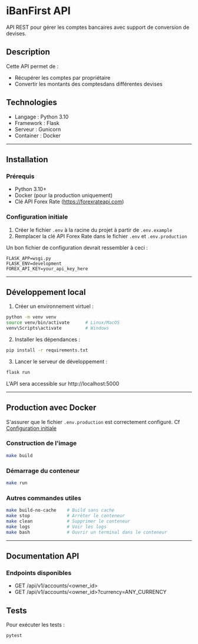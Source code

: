 # iBanFirst API

API REST pour gérer les comptes bancaires avec support de conversion de devises.

## Description

Cette API permet de :
- Récupérer les comptes par propriétaire
- Convertir les montants des comptesdans différentes devises

## Technologies

- Langage : Python 3.10
- Framework : Flask
- Serveur : Gunicorn
- Container : Docker

---

## Installation

### Prérequis
- Python 3.10+
- Docker (pour la production uniquement)
- Clé API Forex Rate (https://forexrateapi.com)

### Configuration initiale
1. Créer le fichier `.env` à la racine du projet à partir de `.env.example`
2. Remplacer la clé API Forex Rate dans le fichier `.env` et `.env.production`

Un bon fichier de configuration devrait ressembler à ceci :
```
FLASK_APP=wsgi.py
FLASK_ENV=development
FOREX_API_KEY=your_api_key_here
```

---

## Développement local

1. Créer un environnement virtuel :

```sh
python -m venv venv
source venv/bin/activate      # Linux/MacOS
venv\Scripts\activate         # Windows
```

2. Installer les dépendances :

```sh
pip install -r requirements.txt
```

3. Lancer le serveur de développement :

```sh
flask run
```

L'API sera accessible sur http://localhost:5000

---

## Production avec Docker

S'assurer que le fichier `.env.production` est correctement configuré. Cf [Configuration initiale](#configuration-initiale)

### Construction de l'image
```sh
make build
```

### Démarrage du conteneur
```sh
make run
```

### Autres commandes utiles
```sh
make build-no-cache    # Build sans cache
make stop              # Arrêter le conteneur
make clean             # Supprimer le conteneur
make logs              # Voir les logs
make bash              # Ouvrir un terminal dans le conteneur
```

---

## Documentation API

### Endpoints disponibles

- GET /api/v1/accounts/<owner_id>
- GET /api/v1/accounts/<owner_id>?currency=ANY_CURRENCY 

## Tests

Pour exécuter les tests :
```sh
pytest
```